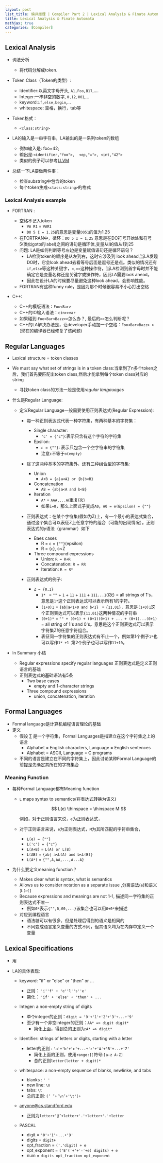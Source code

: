 ```yaml
---
layout: post
list_title: 编译原理 | Compiler Part 2 | Lexical Analysis & Finate Automata
title: Lexical Analysis & Finate Automata
mathjax: true
categories: [Compiler]
---
```


## Lexical Analysis

- 词法分析
    - 将代码分解成token.
- Token Class（Token的类型）: 
	- Identifier:以英文字母开头, `A1,Foo,B17`,....
	- Integer:一串非空的数字, `0,12,001`,...
	- keyword:`if,else,begin`,...
	- whitespace: 空格，换行，tab等
	
- Token格式：
    - `<class:string>`

- LA的输入是一串字符串，LA输出的是一系列token的数组
	- 例如输入是: foo=42;
	- 输出是:`<identifier,"foo">,	<op,"=">, <int,"42">`
    - 类似的例子可以参考[LLVM](http://akadealloc.github.io/blog/2013/03/20/LLVM-1.html)

- 总结一下LA要做两件事：
	- 检查substring中包含的token
	- 每个token生成`<class:string>`的格式 


###  Lexical Analysis example

- FORTRAN :
    - 空格不记入token
	    -  `VA R1` = `VAR1`
        - `DO 5 I = 1.25`的意思是变量`DO51`的值为1.25
	- 在FORTRAN中，循环：`DO 5 I = 1,25` 意思是在DO符号开始处和符号5(类似goto的label)之间的语句是循环体,变量从I的值从1到25 
	- 问题: LA是如何判断等号左边是变量赋值语句还是循环语句？
	    - LA检测token的顺序是从左到右，这时它涉及到 look ahead,当LA发现DO时，它会look ahead去看等号后面是逗号还是点。类似的情况还有`if,else`等这种关键字，`=,==`这种操作符，当LA检测到首字母时并不能确定它是变量名称还是关键字或操作符，因此LA需要look ahead。
	    - 因此在设计LA的时候要尽量避免这种look ahead，会影响性能。
	- FORTRAN有这种funny rule，是因为那个时候很容易不小心打出空格

- C++: 
	- C++的模版语法：`Foo<Bar>` 
	- C++的IO输入语法：`cin>>var`
	- 如果碰到:`Foo<Bar<Bazz>>`怎么办？, 最后的`>>`怎么判断呢？
	- C++的LA解决办法是，让developer手动加一个空格：`Foo<Bar<Bazz> >`(现在的编译器已经修复了该问题)

## Regular Languages

- Lexical structure = token classes
- We must say what set of strings is in a token class:当拿到了n多个token之后，我们首先要匹配出token class,然后才能拿到每个token class对应的string
	- 寻找token class的方法一般是使用<em>regular langauages</em>

- 什么是Regular Language:
	- 定义Regular Language一般需要使用正则表达式(Regular Expression):
		- 每一种正则表达式代表一种字符集，有两种基本的字符集：
			- Single character: 
				- `'c' = {"c"}`:表示只含有这个字符的字符集
			- Epsilon: 
				- `ε = {""}`: 表示只包含一个空字符串的字符集
				- 注意`ε`不等于`o(empty)`

		- 除了这两种基本的字符集外，还有三种组合型的字符集:
			- Union
				- `A+B = {a|a<A} or {b|b<B}`
			- Concatenation
				- `AB = {ab|a<A and b<B}`
			- Iteration
				- `A*` = `AAA....A`(重复i次)
				- 如果`i=0`，那么上面式子变成`A0`，`A0 = e(Epsilon) = {""}` 
				
		- 正则表达式：在某个字符集(假如为Z)上，有一个最小的表达式集合，通过这个集合可以表征Z上任意字符的组合（可能的出现情况）。正则表达式的y语法（grammar）如下
			- Baes cases
				- R = `ε` = `{""}`(epsilon)
				- R = {`c`}, c<Z
			- Three compound expressions
				- Union:  `R = R+R`
				- Concatenation: `R = RR`
				- Iteration: `R = R*`
			
		- 正则表达式的例子:
			- `Z = {0,1}`
				- `1* ` = `""` + `1` + `11` + `111` + `111...1`(i次) = all strings of 1's，意思是`1*`这个正则表达式可以表示所有1的字符。
				- `(1+0)1`  = `{ab|a<1+0 and b<1} ` = `{11,01}`，意思是`(1+0)1`这个正则表达式可以表示`{11,01}`这两种情况的字符串
				- `(0+1)*` = `"" + (0+1) + (0+1)(0+1) + ... + (0+1)...(0+1) ` = all string of 1's and 0's。意思是这个正则表达式可以表示字符集Z的任意字符组合。
				- 表征同一字符集的正则表达式有不止一个，例如第1个例子`1*`也可以写作`1* +1 `第2个例子也可以写作`11+10`。
- In Summary 小结
	- Regular expressions specify regular languages 正则表达式是定义正则语言的基础
	- 正则表达式的基础语法有5条
		- Two base cases
			- empty and 1-character strings
		- Three compound expressions
			- union, concatenation, iteration 


## Formal Languages

- Formal language是计算机编程语言理论的基础
- 定义
	- 假设 $\sum$ 是一个字符集，Formal Languages是指建立在这个字符集之上的语言
		- Alphabet = English characters, Language = English sentences
		- Alphabet = ASCII, Language = C programs
	- 不同的语言是建立在不同的字符集上，因此讨论某种Formal Language的前提是先确定其所在的字符集合

### Meaning Function

- 每种Formal Language都有Meaning function
	- `L` maps syntax to semantics(将表达式转换为语义)

		$$
		L(e) \thinspace = \thinspace M 
		$$

		例如，对于正则语言来说，`e`为正则表达式，
		
	- 对于正则语言来说，`e`为正则表达式，`M`为其所匹配的字符串集合，
		- `L(e) = {""}`
		- `L('c') = {"c"}`
		- `L(A+B)` = `L(A) or L(B)`
		- `L(AB)` = `{ab| a<L(A) and b<L(B)}`
		- `L(A*)` = `{"",A,AA,...,A...A}`
		
- 为什么要定义meaning function？
	- Makes clear what is syntax, what is semantics
	- Allows us to consider notation as a separate issue ,分离语法(`e`)和语义(`L(e)`)
	- Because expressions and meanings are not 1-1, 描述同一字符集的正则表达式不唯一
		- 例如`0*`表示`{"",0,00,...}`该集合也可以用`0+0*`来描述
	- 对应到编程语言
		- 语法糖可以有很多，但是处理后得到的语义是相同的
		- 不同变成语言定义变量的方式不同，但其语义均为在内存中定义一个变量
			
## Lexical Specifications

- 用

- LA的具体表现:
	- keyword: "if" or "else" or "then" or ...
		- 正则： `'i''f' + 'e''l''s''e'`
		- 简化： `'if' + 'else' + 'then' + ...`
	
	- Integer: a non-empty string of digits
		- 单个integer的正则：`digit = '0'+'1'+'2'+'3'+...+'9'`
		- 至少有一个非空integer的正则：`AA* => digit digit*`
			- 简化上面，得到总的正则为:`A* => digit*`
	
	- Identifier: strings of letters or digits, starting with a letter
		- letter的正则 : `'a'+'b'+'c'+...+'z'+'A'+'B'+...+'Z'`
			- 简化上面的正则，使用`range:[]`符号:`[a-z A-Z]`
			- 总的正则`letter(letter + digit)* ` 

	- whitespace: a non-empty sequence of blanks, newlinke, and tabs
		- blanks : `' ' `
		- new line: `\n`
		- tabs: `\t`
		- 总的正则: `(‘ ’+‘\n’+'\t')+`

	- anyone@cs.standford.edu	
		- 正则为`letter+‘@’+letter+'.'+letter+'.'+letter`
		
	- PASCAL
		- digit = `'0'+'1'+...+'9'`
		- digits = `digit+`
		- opt_fraction = `('.'digit) + e`
		- opt_exponent = `('E'('+'+'-'+e) digits) + e`
		- num = `digits opt_fraction opt_exponent`


